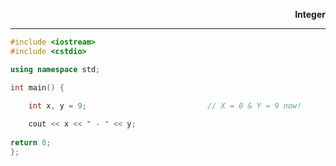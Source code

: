 <p align="right">
	<b>Integer</b>
</p>

<hr/>

```cpp
#include <iostream>
#include <cstdio>

using namespace std;

int main() {

	int x, y = 9;							// X = 0 & Y = 9 now!
	
	cout << x << " - " << y;
	
return 0;   
};
```
